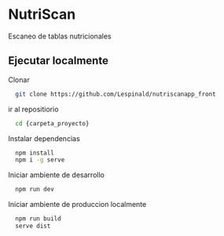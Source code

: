 
# NutriScan

Escaneo de tablas nutricionales


## Ejecutar localmente

Clonar

```bash
  git clone https://github.com/Lespinald/nutriscanapp_front
```






ir al repositiorio

```bash
  cd {carpeta_proyecto}
```

Instalar dependencias

```bash
  npm install
  npm i -g serve
```

Iniciar ambiente de desarrollo

```bash
  npm run dev
```

Iniciar ambiente de produccion localmente

```bash
  npm run build
  serve dist
```
